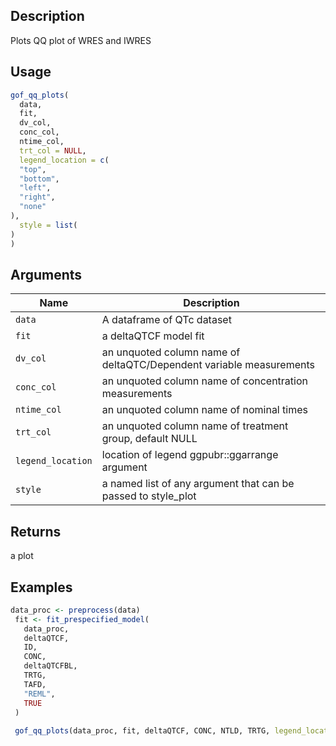 ## Description

Plots QQ plot of WRES and IWRES

## Usage

```r
gof_qq_plots(
  data,
  fit,
  dv_col,
  conc_col,
  ntime_col,
  trt_col = NULL,
  legend_location = c(
  "top",
  "bottom",
  "left",
  "right",
  "none"
),
  style = list(
)
)
```

## Arguments

| Name | Description |
|------|-------------|
| `data` | A dataframe of QTc dataset |
| `fit` | a deltaQTCF model fit |
| `dv_col` | an unquoted column name of deltaQTC/Dependent variable measurements |
| `conc_col` | an unquoted column name of concentration measurements |
| `ntime_col` | an unquoted column name of nominal times |
| `trt_col` | an unquoted column name of treatment group, default NULL |
| `legend_location` | location of legend ggpubr::ggarrange argument |
| `style` | a named list of any argument that can be passed to style_plot |

## Returns

a plot

## Examples

```r
data_proc <- preprocess(data)
 fit <- fit_prespecified_model(
   data_proc,
   deltaQTCF,
   ID,
   CONC,
   deltaQTCFBL,
   TRTG,
   TAFD,
   "REML",
   TRUE
 )
 
 gof_qq_plots(data_proc, fit, deltaQTCF, CONC, NTLD, TRTG, legend_location = "top")
```


